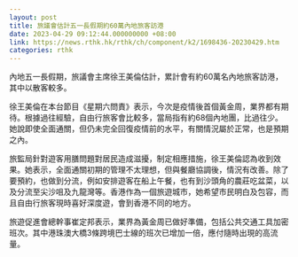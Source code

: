 ```yaml
---
layout: post
title: 旅議會估計五一長假期約60萬內地旅客訪港　
date: 2023-04-29 09:12:44.000000000 +08:00
link: https://news.rthk.hk/rthk/ch/component/k2/1698436-20230429.htm
categories: rthk
---
```


內地五一長假期，旅議會主席徐王美倫估計，累計會有約60萬名內地旅客訪港，其中以散客較多。

徐王美倫在本台節目《星期六問責》表示，今次是疫情後首個黃金周，業界都有期待。根據過往經驗，自由行旅客會比較多，當局指有約68個內地團，比過往少。她說即使全面通關，但仍未完全回復疫情前的水平，有關情況屬於正常，也是預期之內。

旅監局針對遊客用膳問題對居民造成滋擾，制定相應措施，徐王美倫認為收到效果。她表示，全面通關初期的管理不太理想，但與餐廳協調後，情況有改善。除了要預約，也做到分流，例如安排遊客在船上午餐，也有到沙頭角的農莊吃盆菜，以及分流至尖沙咀及九龍灣等。香港作為一個旅遊城市，她希望市民明白及包容，而且自由行旅客現時喜好深度遊，會到香港不同的地方。

旅遊促進會總幹事崔定邦表示，業界為黃金周已做好準備，包括公共交通工具加密班次。其中港珠澳大橋3條跨境巴士線的班次已增加一倍，應付隨時出現的高流量。
